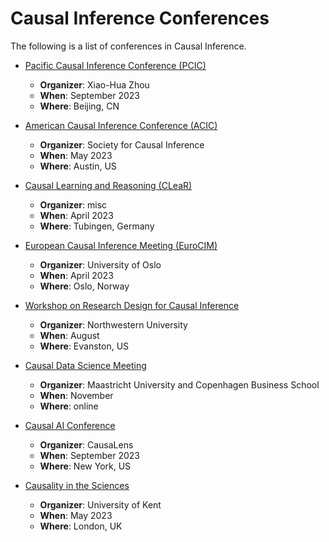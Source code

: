 # Causal Inference Conferences

The following is a list of conferences in Causal Inference.

- [Pacific Causal Inference Conference (PCIC)](https://sci-info.org/annual-meeting/)
  - **Organizer**: Xiao-Hua Zhou
  - **When**: September 2023
  - **Where**: Beijing, CN

- [American Causal Inference Conference (ACIC)](https://sci-info.org/annual-meeting/)
  - **Organizer**: Society for Causal Inference
  - **When**: May 2023
  - **Where**: Austin, US

- [Causal Learning and Reasoning (CLeaR)](https://www.cclear.cc/)
  - **Organizer**: misc
  - **When**: April 2023
  - **Where**: Tubingen, Germany

- [European Causal Inference Meeting (EuroCIM)](https://www.eurocim.org/)
  - **Organizer**: University of Oslo
  - **When**: April 2023
  - **Where**: Oslo, Norway

- [Workshop on Research Design for Causal Inference](https://www.law.northwestern.edu/research-faculty/events/conferences/causalinference/)
  - **Organizer**: Northwestern University
  - **When**: August
  - **Where**: Evanston, US

- [Causal Data Science Meeting](https://www.causalscience.org/meeting/)
  - **Organizer**: Maastricht University and Copenhagen Business School
  - **When**: November
  - **Where**: online

- [Causal AI Conference](https://www.causalaiconference.com/)
  - **Organizer**: CausaLens
  - **When**: September 2023
  - **Where**: New York, US

- [Causality in the Sciences](https://blogs.kent.ac.uk/jonw/conferences/cits/)
  - **Organizer**: University of Kent
  - **When**: May 2023
  - **Where**: London, UK

